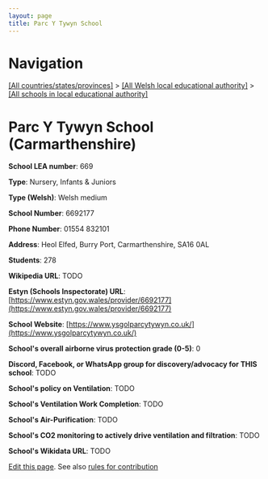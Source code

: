 ```yaml
---
layout: page
title: Parc Y Tywyn School
---
```

# Navigation

[[All countries/states/provinces]](../../..) > [[All Welsh local educational authority]](../..) > [[All schools in local educational authority]](..)

# Parc Y Tywyn School (Carmarthenshire)

**School LEA number**: 669

**Type**: Nursery, Infants & Juniors

**Type (Welsh)**: Welsh medium

**School Number**: 6692177

**Phone Number**: 01554 832101

**Address**: Heol Elfed, Burry Port, Carmarthenshire, SA16 0AL

**Students**: 278

**Wikipedia URL**: TODO

**Estyn (Schools Inspectorate) URL**: [https://www.estyn.gov.wales/provider/6692177](https://www.estyn.gov.wales/provider/6692177)

**School Website**: [https://www.ysgolparcytywyn.co.uk/](https://www.ysgolparcytywyn.co.uk/)

**School's overall airborne virus protection grade (0-5)**: 0

**Discord, Facebook, or WhatsApp group for discovery/advocacy for THIS school**: TODO

**School's policy on Ventilation**: TODO

**School's Ventilation Work Completion**: TODO

**School's Air-Purification**: TODO

**School's CO2 monitoring to actively drive ventilation and filtration**: TODO

**School's Wikidata URL**: TODO




[Edit this page](https://github.com/ventilate-schools/Wales/edit/prif/./Carmarthenshire/Parc_Y_Tywyn_School.md). See also [rules for contribution](../../../contribution-rules/)
